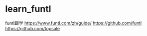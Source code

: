 # learn_funtl
funtl跟学
https://www.funtl.com/zh/guide/
https://github.com/funtl
https://github.com/topsale
